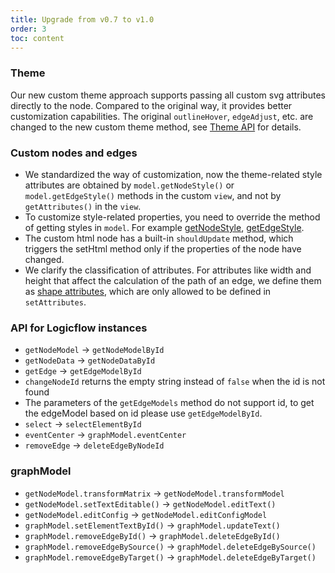 ```yaml
---
title: Upgrade from v0.7 to v1.0
order: 3
toc: content
---
```


### Theme

Our new custom theme approach supports passing all custom svg attributes directly to the node. Compared to the original way, it provides better customization capabilities.
The original `outlineHover`, `edgeAdjust`, etc. are changed to the new custom theme method, see [Theme API](../api/theme.en.md) for details.

### Custom nodes and edges

- We standardized the way of customization, now the theme-related style attributes are obtained by `model.getNodeStyle()` or `model.getEdgeStyle()` methods in the custom `view`, and not by `getAttributes()` in the `view`.
- To customize style-related properties, you need to override the method of getting styles in `model`. For example [getNodeStyle](../api/nodeModel.en.md#styleAttributes), [getEdgeStyle](../api/edgeModel.en.md#styleAttributes).
- The custom html node has a built-in `shouldUpdate` method, which triggers the setHtml method only if the properties of the node have changed.
- We clarify the classification of attributes. For attributes like width and height that affect the calculation of the path of an edge, we define them as [shape attributes](../api/nodeModel.en.md#ShapeAttributes), which are only allowed to be defined in `setAttributes`.

### API for Logicflow instances

- `getNodeModel` -> `getNodeModelById`
- `getNodeData` -> `getNodeDataById`
- `getEdge` -> `getEdgeModelById`
- `changeNodeId` returns the empty string instead of `false` when the id is not found
- The parameters of the `getEdgeModels` method do not support id, to get the edgeModel based on id please use `getEdgeModelById`.
- `select` -> `selectElementById`
- `eventCenter` -> `graphModel.eventCenter`
- `removeEdge` -> `deleteEdgeByNodeId`

### graphModel

- `getNodeModel.transformMatrix` -> `getNodeModel.transformModel`
- `getNodeModel.setTextEditable()` -> `getNodeModel.editText()`
- `getNodeModel.editConfig` -> `getNodeModel.editConfigModel`
- `graphModel.setElementTextById()` -> `graphModel.updateText()`
- `graphModel.removeEdgeById()` -> `graphModel.deleteEdgeById()`
- `graphModel.removeEdgeBySource()` -> `graphModel.deleteEdgeBySource()`
- `graphModel.removeEdgeByTarget()` -> `graphModel.deleteEdgeByTarget()`
